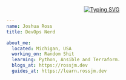 <div align="center">
  <a href="https://git.io/typing-svg">
    <img src="https://readme-typing-svg.demolab.com?font=Fira+Code&pause=1000&color=61F718&center=true&vCenter=true&width=435&lines=Hi+I'm+Joshua%2C+I'm+a+...;DevOps+Nerd;Homelab+Enthuasist+;Apple+Weeb" alt="Typing SVG" />
  </a>
</div>

```yaml
---
name: Joshua Ross
title: DevOps Nerd

about_me:
  located: Michigan, USA
  working_on: Random Shit
  learning: Python, Ansible and Terraform.
  blogs_at: https://rossjm.dev
  guides_at: https://learn.rossjm.dev
```





